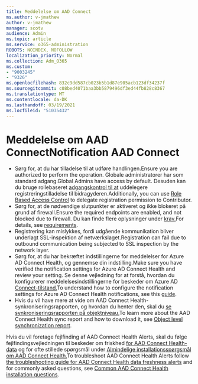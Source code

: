 ```yaml
---
title: Meddelelse om AAD Connect
ms.author: v-jmathew
author: v-jmathew
manager: scotv
audience: Admin
ms.topic: article
ms.service: o365-administration
ROBOTS: NOINDEX, NOFOLLOW
localization_priority: Normal
ms.collection: Adm_O365
ms.custom:
- "9003245"
- "9326"
ms.openlocfilehash: 832c9dd587cb023b5b1d87e905acb123df34237f
ms.sourcegitcommit: c08bed4071baa3bb5879496df3ed44fb828c8367
ms.translationtype: MT
ms.contentlocale: da-DK
ms.lasthandoff: 03/19/2021
ms.locfileid: "51035432"
---
```

# <a name="notification-aad-connect"></a><span data-ttu-id="099fb-102">Meddelelse om AAD Connect</span><span class="sxs-lookup"><span data-stu-id="099fb-102">Notification AAD Connect</span></span>

- <span data-ttu-id="099fb-103">Sørg for, at du har tilladelse til at udføre handlingen.</span><span class="sxs-lookup"><span data-stu-id="099fb-103">Ensure you are authorized to perform the operation.</span></span> <span data-ttu-id="099fb-104">Globale administratorer har som standard adgang.</span><span class="sxs-lookup"><span data-stu-id="099fb-104">Global Admins have access by default.</span></span> <span data-ttu-id="099fb-105">Desuden kan du bruge rollebaseret [adgangskontrol til at](https://docs.microsoft.com/azure/active-directory/connect-health/active-directory-aadconnect-health-operations) uddelegere registreringstilladelse til bidragyderen.</span><span class="sxs-lookup"><span data-stu-id="099fb-105">Additionally, you can use [Role Based Access Control](https://docs.microsoft.com/azure/active-directory/connect-health/active-directory-aadconnect-health-operations) to delegate registration permission to Contributor.</span></span>
- <span data-ttu-id="099fb-106">Sørg for, at de nødvendige slutpunkter er aktiveret og ikke blokeret på grund af firewall.</span><span class="sxs-lookup"><span data-stu-id="099fb-106">Ensure the required endpoints are enabled, and not blocked due to firewall.</span></span> <span data-ttu-id="099fb-107">Du kan finde flere oplysninger under [krav.](https://docs.microsoft.com/azure/active-directory/hybrid/how-to-connect-health-agent-install)</span><span class="sxs-lookup"><span data-stu-id="099fb-107">For details, see [requirements](https://docs.microsoft.com/azure/active-directory/hybrid/how-to-connect-health-agent-install).</span></span>
- <span data-ttu-id="099fb-108">Registrering kan mislykkes, fordi udgående kommunikation bliver underlagt SSL-inspektion af netværkslaget.</span><span class="sxs-lookup"><span data-stu-id="099fb-108">Registration can fail due to outbound communication being subjected to SSL inspection by the network layer.</span></span>
- <span data-ttu-id="099fb-109">Sørg for, at du har bekræftet indstillingerne for meddelelser for Azure AD Connect Health, og gennemse din indstilling.</span><span class="sxs-lookup"><span data-stu-id="099fb-109">Make sure you have verified the notification settings for Azure AD Connect Health and review your setting.</span></span> <span data-ttu-id="099fb-110">Se denne vejledning for at forstå, hvordan du konfigurerer meddelelsesindstillingerne for beskeder om Azure AD [Connect-tilstand.](https://docs.microsoft.com/azure/active-directory/hybrid/how-to-connect-health-operations)</span><span class="sxs-lookup"><span data-stu-id="099fb-110">To understand how to configure the notification settings for Azure AD Connect Health notifications, see this [guide](https://docs.microsoft.com/azure/active-directory/hybrid/how-to-connect-health-operations).</span></span>
- <span data-ttu-id="099fb-111">Hvis du vil have mere at vide om AAD Connect Health-synkroniseringsrapporten, og hvordan du henter den, skal du [se synkroniseringsrapporten på objektniveau.](https://docs.microsoft.com/azure/active-directory/hybrid/how-to-connect-health-sync)</span><span class="sxs-lookup"><span data-stu-id="099fb-111">To learn more about the AAD Connect Health sync report and how to download it, see [Object level synchronization report](https://docs.microsoft.com/azure/active-directory/hybrid/how-to-connect-health-sync).</span></span>

<span data-ttu-id="099fb-112">Hvis du vil foretage fejlfinding af AAD Connect Health Alerts, skal du følge fejlfindingsvejledningen til beskeder om friskhed [for AAD Connect Health-data](https://docs.microsoft.com/azure/active-directory/hybrid/how-to-connect-health-data-freshness) og for ofte stillede spørgsmål under [Almindelige installationsspørgsmål om AAD Connect Health.](https://docs.microsoft.com/azure/active-directory/hybrid/reference-connect-health-faq)</span><span class="sxs-lookup"><span data-stu-id="099fb-112">To troubleshoot AAD Connect Health Alerts follow [the troubleshooting guide for AAD Connect Health data freshness alerts](https://docs.microsoft.com/azure/active-directory/hybrid/how-to-connect-health-data-freshness) and for commonly asked questions, see [Common AAD Connect Health installation questions](https://docs.microsoft.com/azure/active-directory/hybrid/reference-connect-health-faq).</span></span>
